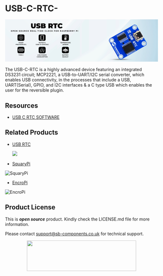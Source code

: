 # USB-C-RTC-

<img src ="https://github.com/sbcshop/USB-C-RTC-Software/blob/main/images/USB_C_RTC_BANNER.png"   />

The USB-C-RTC is a highly advanced device featuring an integrated DS3231 circuit; MCP2221, a USB-to-UART/I2C serial converter, which enables USB connectivity, in the processes that include a USB, UART(Serial), GPIO, and I2C interfaces & a C type USB which enables the user for the reversible plugin.

## Resources
- [USB C RTC SOFTWARE](https://github.com/sbcshop/USB-C-RTC-Software)
  
## Related Products
* [USB RTC](https://shop.sb-components.co.uk/products/usb-rtc-for-raspberry-pi-1)

  <img src ="https://shop.sb-components.co.uk/cdn/shop/products/2_ad2ee31c-71ef-44dc-82d0-986541b065e5.jpg?v=1665636610"  width="400" />
  
* [SquaryPi](https://shop.sb-components.co.uk/products/squary?variant=40443840921683)

 ![SquaryPi](https://cdn.shopify.com/s/files/1/1217/2104/products/1_5874b3b5-2a2f-453e-bf54-abbf2a26acb9.png?v=1670307456&width=400)

* [EncroPi](https://shop.sb-components.co.uk/products/encropi?_pos=1&_sid=95f822d26&_ss=r)

 ![EncroPi](https://cdn.shopify.com/s/files/1/1217/2104/products/03_a6b155c1-da03-427d-ba6a-44730c56d73f.png?v=1668595812&width=400)

## Product License

This is ***open source*** product. Kindly check the LICENSE.md file for more information.

Please contact support@sb-components.co.uk for technical support.
<p align="center">
  <img width="360" height="100" src="https://cdn.shopify.com/s/files/1/1217/2104/files/Logo_sb_component_3.png?v=1666086771&width=350">
</p>

